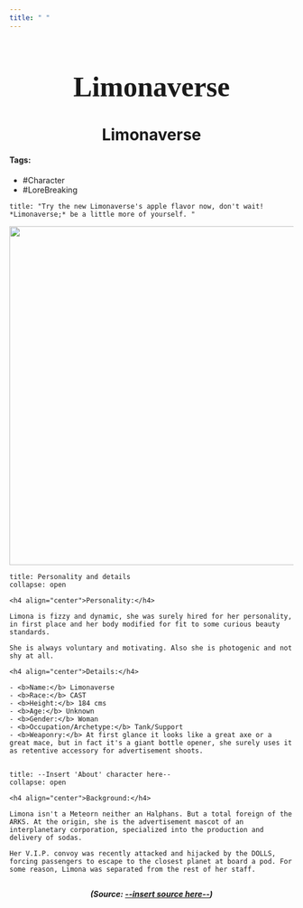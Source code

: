 ```yaml
---
title: " "
---
```


<h1 align="center" style="color: --insert hex color here--; font-family:pso2_font; font-size:50px;">Limonaverse</h1>
<h1 align="center">Limonaverse</h1>

#### Tags:
- #Character
- #LoreBreaking
```ad-quote
title: "Try the new Limonaverse's apple flavor now, don't wait! *Limonaverse;* be a little more of yourself. "
```

<p align="center">
	<img width="600" src="C:\Users\edvin\Documents\ObsidianVaults\PSO2RP\Images\Limonaverse\Limona1.png">
</p>




```ad-summary
title: Personality and details
collapse: open

<h4 align="center">Personality:</h4>

Limona is fizzy and dynamic, she was surely hired for her personality, in first place and her body modified for fit to some curious beauty standards.

She is always voluntary and motivating. Also she is photogenic and not shy at all.

<h4 align="center">Details:</h4>

- <b>Name:</b> Limonaverse
- <b>Race:</b> CAST
- <b>Height:</b> 184 cms 
- <b>Age:</b> Unknown
- <b>Gender:</b> Woman
- <b>Occupation/Archetype:</b> Tank/Support
- <b>Weaponry:</b> At first glance it looks like a great axe or a great mace, but in fact it's a giant bottle opener, she surely uses it as retentive accessory for advertisement shoots.


```

```ad-summary
title: --Insert 'About' character here--
collapse: open

<h4 align="center">Background:</h4>

Limona isn't a Meteorn neither an Halphans. But a total foreign of the ARKS. At the origin, she is the advertisement mascot of an interplanetary corporation, specialized into the production and delivery of sodas.

Her V.I.P. convoy was recently attacked and hijacked by the DOLLS, forcing passengers to escape to the closest planet at board a pod. For some reason, Limona was separated from the rest of her staff.


```


***<p align="center">(Source: <a href="--insert website source here.com--">--insert source here--</a>)</p>***